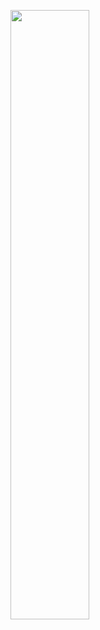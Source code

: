[<img src="/sutreamer/StoneAgeWindowsPackage/blob/main/%EA%B5%AC%EB%8F%99%EC%82%AC%EC%A7%84.png?raw=true" width="50%">](https://github.com/sutreamer/StoneAgeWindowsPackage/구동영상.mp4 "Now in Android: 55")
